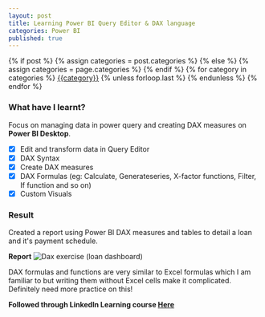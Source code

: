 ```yaml
---
layout: post
title: Learning Power BI Query Editor & DAX language
categories: Power BI
published: true
---
```

<div class="post-categories">
  {% if post %}
    {% assign categories = post.categories %}
  {% else %}
    {% assign categories = page.categories %}
  {% endif %}
  {% for category in categories %}
  <a href="{{site.baseurl}}/categories/#{{category|slugize}}">{{category}}</a>
  {% unless forloop.last %}&nbsp;{% endunless %}
  {% endfor %}
</div>

### What have I learnt?
Focus on managing data in power query and creating DAX measures on **Power BI Desktop**.
- [x] Edit and transform data in Query Editor
- [x] DAX Syntax
- [x] Create DAX measures
- [x] DAX Formulas (eg: Calculate, Generateseries, X-factor functions, Filter, If function and so on)
- [x] Custom Visuals

### Result
Created a report using Power BI DAX measures and tables to detail a loan and it's payment schedule.

**Report**
![Dax exercise (loan dashboard) ](https://user-images.githubusercontent.com/85727619/124745183-1e15f580-df52-11eb-8fae-ee0989c2fd8b.jpg)


DAX formulas and functions are very similar to Excel formulas which I am familiar to but writing them without Excel cells make it complicated.
Definitely need more practice on this! 

**Followed through LinkedIn Learning course [Here](https://www.linkedin.com/learning/advanced-microsoft-power-bi/reducing-data-headaches?u=104800994)**
